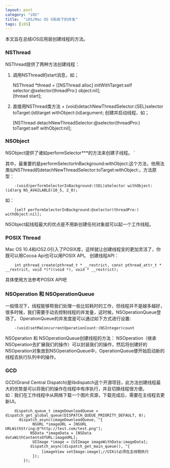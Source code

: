 ```yaml
---
layout: post
category: "iOS"
title:  "iOS/Mac OS X系统下的并发"
tags: [iOS]
---
```


本文旨在总结iOS应用层创建线程的方法。

### NSThread  
  NSThread提供了两种方法创建线程：  
  1. 调用NSThread的start消息，如；  
  
        NSThread *thread = [[NSThread alloc] initWithTarget:self selector:@selector(threadPro:) object:nil];     
        [thread start];  

  2. 直接用NSThread类方法 + (void)detachNewThreadSelector:(SEL)selector toTarget:(id)target withObject:(id)argument; 创建并启动线程，如；
  
        [NSThread detachNewThreadSelector:@selector(threadPro:) toTarget:self withObject:nil];    

### NSObject   
  NSObject提供了诸如performSelector***的方法来创建子线程。     `   

  其中，最重要的是performSelectorInBackground:withObject:这个方法，他用法类似NSThread的detachNewThreadSelector:toTarget:withObject:，方法原型：

        -(void)performSelectorInBackground:(SEL)aSelector withObject:(id)arg NS_AVAILABLE(10_5, 2_0);

  如：   
        
        [self performSelectorInBackground:@selector(threadPro:) withObject:nil];   
  
  NSObject起线程最大的优点是不用新创建任何对象就可以起一个工作线程。
    
### POSIX Thread   

  Mac OS 10.4和iOS2.0引入了POSIX库，这样就让创建线程变的更加灵活了，你既可以用Cocoa Api也可以用POSIX API。
  创建线程API：  
  
        int pthread_create(pthread_t * __restrict, const pthread_attr_t * __restrict, void *(*)(void *), void * __restrict);   
        
  具体使用方法参考POSIX API吧

### NSOperation 和 NSOperationQueue  
  
  一般情况下，线程能够帮我们处理一些比较耗时的工作，但线程并不是越多越好，很多时候，我们需要手动去控制线程的并发量，这时候，NSOperationQueue登场了。
  OperationQueue的并发度是可以通过如下方式进行设置:   
  
        -(void)setMaConcurrentOperationCount:(NSInteger)count  
        
  NSOperation 和 NSOperationQueue创建线程的方法：
  NSOperation（继承NSOperation去扩展我们的操作）可以封装我们的操作，然后将创建好的NSOperation对象放到NSOperationQueue中，OperationQueue便开始启动新的线程去执行队列中的操作。   
  
### GCD

  GCD(Grand Central Dispatch)是libdispatch这个开源项目，此方法创建线程最大的优势是可以将我们的操作在线程中有序执行，并且切换线程很方便。   
  如：我们在工作线程中从网络下载一个图片资源，下载完成后，需要在主线程去更新UI。    
  
        dispatch_queue_t imageDownloadQueue = dispatch_get_global_queue(DISPATCH_QUEUE_PRIORITY_DEFAULT, 0);     
          dispatch_async(imageDownloadQueue, ^{   
                NSURL *imageURL = [NSURL URLWithString:@"http://test.com/test.png"];   
               NSData *imageData = [NSData dataWithContentsOfURL:imageURL];  
                UIImage *image = [UIImage imageWithData:imageData];   
               dispatch_async(dispatch_get_main_queue(), ^{   
                    [imageView setImage:image];//UIKit必须在主线程执行    
                });  
            });   

